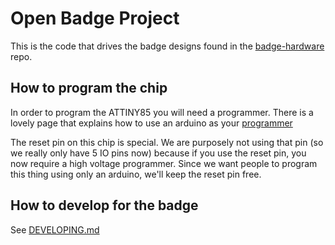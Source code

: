 # Open Badge Project

This is the code that drives the badge designs found in the [badge-hardware](https://github.com/OpenBadgeProject/badge-hardware) repo.

## How to program the chip

In order to program the ATTINY85 you will need a programmer. There is a lovely page that explains how to use an arduino as your [programmer](https://www.instructables.com/How-to-Program-an-Attiny85-From-an-Arduino-Uno/)

The reset pin on this chip is special. We are purposely not using that pin (so we really only have 5 IO pins now) because if you use the reset pin, you now require a high voltage programmer. Since we want people to program this thing using only an arduino, we'll keep the reset pin free.

## How to develop for the badge
See [DEVELOPING.md](DEVELOPING.md)

